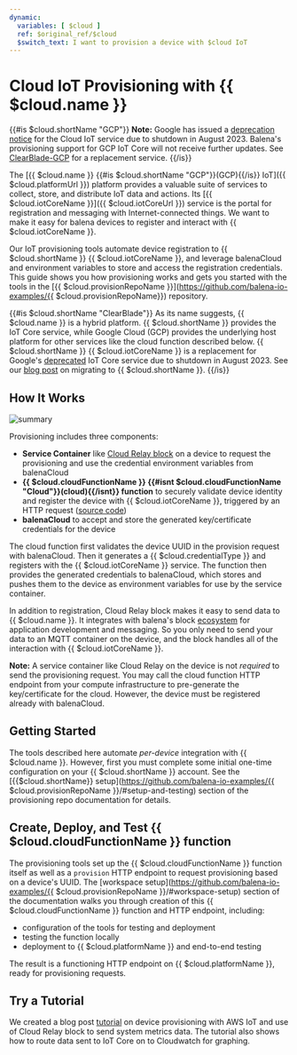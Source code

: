```yaml
---
dynamic:
  variables: [ $cloud ]
  ref: $original_ref/$cloud
  $switch_text: I want to provision a device with $cloud IoT
---
```


# Cloud IoT Provisioning with {{ $cloud.name }}

{{#is $cloud.shortName "GCP"}}
  __Note:__ Google has issued a [deprecation notice](https://cloud.google.com/iot/docs/release-notes#August_16_2022) for the Cloud IoT service due to shutdown in August 2023. Balena's provisioning support for GCP IoT Core will not receive further updates. See [ClearBlade-GCP](/learn/develop/cloud-iot-provisioning/cb-gcp/) for a replacement service.
{{/is}}

The [{{ $cloud.name }} {{#is $cloud.shortName "GCP"}}(GCP){{/is}} IoT]({{ $cloud.platformUrl }}) platform provides a valuable suite of services to collect, store, and distribute IoT data and actions. Its [{{ $cloud.iotCoreName }}]({{ $cloud.iotCoreUrl }}) service is the portal for registration and messaging with Internet-connected things. We want to make it easy for balena devices to register and interact with {{ $cloud.iotCoreName }}.

Our IoT provisioning tools automate device registration to {{ $cloud.shortName }} {{ $cloud.iotCoreName }}, and leverage balenaCloud and environment variables to store and access the registration credentials. This guide shows you how provisioning works and gets you started with the tools in the [{{ $cloud.provisionRepoName }}](https://github.com/balena-io-examples/{{ $cloud.provisionRepoName}}) repository.

{{#is $cloud.shortName "ClearBlade"}}
  As its name suggests, {{ $cloud.name }} is a hybrid platform. {{ $cloud.shortName }} provides the IoT Core service, while Google Cloud (GCP) provides the underlying host platform for other services like the cloud function described below. {{ $cloud.shortName }} {{ $cloud.iotCoreName }} is a replacement for Google's [deprecated](https://cloud.google.com/iot/docs/release-notes#August_16_2022) IoT Core service due to shutdown in August 2023. See our [blog post](https://blog.balena.io/replace-google-iot-core-with-clearblade/) on migrating to {{ $cloud.shortName }}.
{{/is}}

## How It Works

![summary](/img/cloud-iot/iot-overview.png)

Provisioning includes three components:

* **Service Container** like [Cloud Relay block](https://github.com/balena-io-examples/cloud-relay) on a device to request the provisioning and use the credential environment variables from balenaCloud
* **{{ $cloud.cloudFunctionName }} {{#isnt $cloud.cloudFunctionName "Cloud"}}(cloud){{/isnt}} function** to securely validate device identity and register the device with {{ $cloud.iotCoreName }}, triggered by an HTTP request ([source code](https://github.com/balena-io-examples/{{$cloud.provisionRepoName}}/blob/master/index.js))
* **balenaCloud** to accept and store the generated key/certificate credentials for the device

The cloud function first validates the device UUID in the provision request with balenaCloud. Then it generates a {{ $cloud.credentialType }} and registers with the {{ $cloud.iotCoreName }} service. The function then provides the generated credentials to balenaCloud, which stores and pushes them to the device as environment variables for use by the service container.

In addition to registration, Cloud Relay block makes it easy to send data to {{ $cloud.name }}. It integrates with balena's block [ecosystem](https://hub.balena.io/blocks) for application development and messaging. So you only need to send your data to an MQTT container on the device, and the block handles all of the interaction with {{ $cloud.iotCoreName }}.

__Note:__ A service container like Cloud Relay on the device is not *required* to send the provisioning request. You may call the cloud function HTTP endpoint from your compute infrastructure to pre-generate the key/certificate for the cloud. However, the device must be registered already with balenaCloud.

## Getting Started

The tools described here automate *per-device* integration with {{ $cloud.name }}. However, first you must complete some initial one-time configuration on your {{ $cloud.shortName }} account. See the [{{$cloud.shortName}} setup](https://github.com/balena-io-examples/{{ $cloud.provisionRepoName }}/#setup-and-testing) section of the provisioning repo documentation for details.

## Create, Deploy, and Test {{ $cloud.cloudFunctionName }} function

The provisioning tools set up the {{ $cloud.cloudFunctionName }} function itself as well as a `provision` HTTP endpoint to request provisioning based on a device's UUID. The [workspace setup](https://github.com/balena-io-examples/{{ $cloud.provisionRepoName }}/#workspace-setup) section of the documentation walks you through creation of this {{ $cloud.cloudFunctionName }} function and HTTP endpoint, including:


* configuration of the tools for testing and deployment
* testing the function locally
* deployment to {{ $cloud.platformName }} and end-to-end testing

The result is a functioning HTTP endpoint on {{ $cloud.platformName }}, ready for provisioning requests.

## Try a Tutorial

We created a blog post [tutorial](https://www.balena.io/blog/introducing-cloud-relay-block-send-data-to-cloud-provider/) on device provisioning with AWS IoT and use of Cloud Relay block to send system metrics data. The tutorial also shows how to route data sent to IoT Core on to Cloudwatch for graphing.
